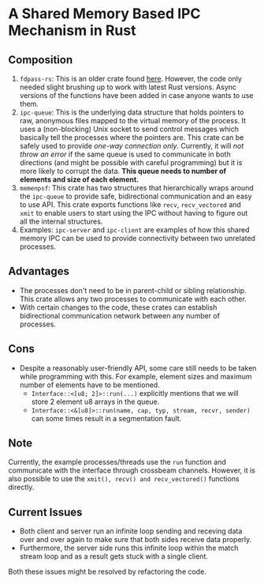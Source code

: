 # A Shared Memory Based IPC Mechanism in Rust

## Composition

1. `fdpass-rs`: This is an older crate found [here](https://github.com/stemjail/fdpass-rs). However, the code only needed slight brushing up to work with latest Rust versions. Async versions of the functions have been added in case anyone wants to use them.
2. `ipc-queue`: This is the underlying data structure that holds pointers to raw, anonymous files mapped to the virtual memory of the process. It uses a (non-blocking) Unix socket to send control messages which basically tell the processes where the pointers are. This crate can be safely used to provide *one-way connection only*. Currently, it will *not throw an error* if the same queue is used to communicate in both directions (and might be possible with careful programming) but it is more likely to corrupt the data. **This queue needs to number of elements and size of each element.**
3. `memenpsf`: This crate has two structures that hierarchically wraps around the `ipc-queue` to provide safe, bidirectional communication and an easy to use API. This crate exports functions like `recv`, `recv_vectored` and `xmit` to enable users to start using the IPC without having to figure out all the internal structures.
4. Examples: `ipc-server` and `ipc-client` are examples of how this shared memory IPC can be used to provide connectivity between two unrelated processes.

## Advantages

- The processes don't need to be in parent-child or sibling relationship. This crate allows any two processes to communicate with each other.
- With certain changes to the code, these crates can establish bidirectional communication network between any number of processes.

## Cons

- Despite a reasonably user-friendly API, some care still needs to be taken while programming with this. For example, element sizes and maximum number of elements have to be mentioned.
  - `Interface::<[u8; 2]>::run(...)` explicitly mentions that we will store 2 element u8 arrays in the queue.
  - `Interface::<&[u8]>::run(name, cap, typ, stream, recvr, sender)` can some times result in a segmentation fault.

## Note

Currently, the example processes/threads use the `run` function and communicate with the interface through crossbeam channels. However, it is also possible to use the `xmit(), recv() and recv_vectored()` functions directly.

## Current Issues

- Both client and server run an infinite loop sending and receving data over and over again to make sure that both sides receive data properly.
- Furthermore, the server side runs this infinite loop within the match stream loop and as a result gets stuck with a single client.

Both these issues might be resolved by refactoring the code.
